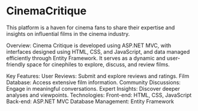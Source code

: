 # CinemaCritique

This platform is a haven for cinema fans to share their expertise and insights on influential films in the cinema industry.

Overview:
Cinema Critique is developed using ASP.NET MVC, with interfaces designed using HTML, CSS, and JavaScript, and data managed efficiently through Entity Framework. It serves as a dynamic and user-friendly space for cinephiles to explore, discuss, and review films.

Key Features:
User Reviews: Submit and explore reviews and ratings.
Film Database: Access extensive film information.
Community Discussions: Engage in meaningful conversations.
Expert Insights: Discover deeper analyses and viewpoints.
Technologies:
Front-end: HTML, CSS, JavaScript
Back-end: ASP.NET MVC
Database Management: Entity Framework
